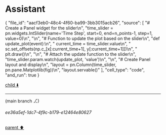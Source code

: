 # Assistant

{
  "file_id": "aacf3eb0-48c4-4f60-ba99-3bb3015acb26",
  "source": [
    "# Create a Panel widget for the slider\n",
    "time_slider = pn.widgets.IntSlider(name='Time Step', start=0, end=n_points-1, step=1, value=0)\n",
    "\n",
    "# Function to update the plot based on the slider\n",
    "def update_plot(event):\n",
    "    current_time = time_slider.value\n",
    "    sc.set_offsets(np.c_[x[:current_time+1], y[:current_time+1]])\n",
    "    plt.draw()\n",
    "\n",
    "# Attach the update function to the slider\n",
    "time_slider.param.watch(update_plot, 'value')\n",
    "\n",
    "# Create Panel layout and display\n",
    "layout = pn.Column(time_slider, pn.pane.Matplotlib(fig))\n",
    "layout.servable()"
  ],
  "cell_type": "code",
  "and_run": true
}

[child ⬇️](#ee36a5ef-1dc7-4f9c-b179-e12464e80627)

---

(main branch ⎇)
###### ee36a5ef-1dc7-4f9c-b179-e12464e80627
[parent ⬆️](#b8adf63d-b670-4f70-97cf-4af1db868dd0)
